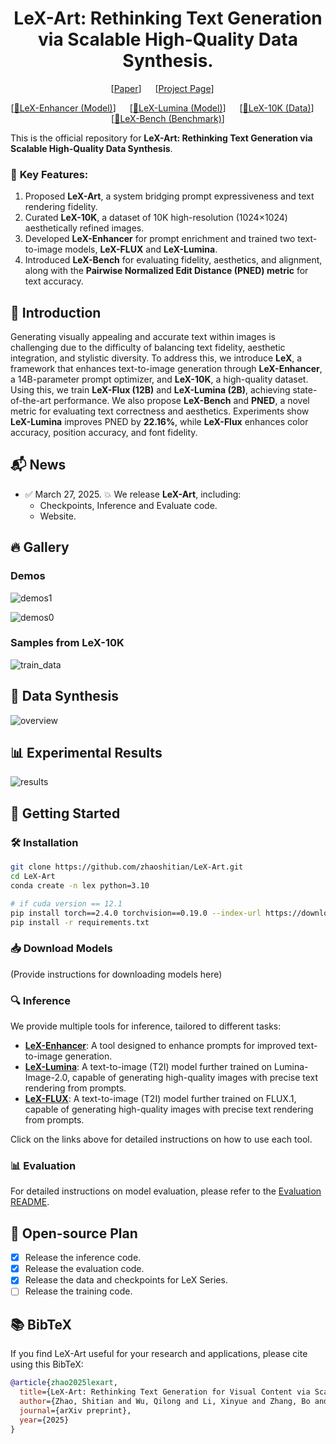 <div align="center">


# LeX-Art: Rethinking Text Generation via Scalable High-Quality Data Synthesis.

[[Paper]()] &emsp; [[Project Page](https://zhaoshitian.github.io/lexart/)] &emsp; 

[[🤗LeX-Enhancer (Model)](https://huggingface.co/X-ART/LeX-Enhancer-full)] &emsp; [[🤗LeX-Lumina (Model)](https://huggingface.co/X-ART/LeX-Lumina)] &emsp; [[🤗LeX-10K (Data)](https://huggingface.co/datasets/X-ART/LeX-Data-10K)]  &emsp; [[🤗LeX-Bench (Benchmark)](https://huggingface.co/datasets/X-ART/LeX-Bench)] <br>

</div>

This is the official repository for **LeX-Art: Rethinking Text Generation via Scalable High-Quality Data Synthesis**.

### 🌠  **Key Features:**

1. Proposed **LeX-Art**, a system bridging prompt expressiveness and text rendering fidelity.
2. Curated **LeX-10K**, a dataset of 10K high-resolution (1024×1024) aesthetically refined images.
3. Developed **LeX-Enhancer** for prompt enrichment and trained two text-to-image models, **LeX-FLUX** and **LeX-Lumina**.
4. Introduced **LeX-Bench** for evaluating fidelity, aesthetics, and alignment, along with the **Pairwise Normalized Edit Distance (PNED) metric** for text accuracy.





## 🎤 Introduction

Generating visually appealing and accurate text within images is challenging due to the difficulty of balancing text fidelity, aesthetic integration, and stylistic diversity. To address this, we introduce **LeX**, a framework that enhances text-to-image generation through **LeX-Enhancer**, a 14B-parameter prompt optimizer, and **LeX-10K**, a high-quality dataset. Using this, we train **LeX-Flux (12B)** and **LeX-Lumina (2B)**, achieving state-of-the-art performance. We also propose **LeX-Bench** and **PNED**, a novel metric for evaluating text correctness and aesthetics. Experiments show **LeX-Lumina** improves PNED by **22.16%**, while **LeX-Flux** enhances color accuracy, position accuracy, and font fidelity.

## 📬 News

- ✅ March 27, 2025. 💥 We release **LeX-Art**, including:
  - Checkpoints, Inference and Evaluate code.
  - Website.


## 🔥 Gallery

### Demos

![demos1](./assets/demos1.png "demos1")

![demos0](./assets/demos0.png "demos0")

### Samples from LeX-10K

![train_data](./assets/train_data.jpg "train_data")


## 📁 Data Synthesis

![overview](./assets/overview.jpg "overview")


## 📊 Experimental Results

![results](./assets/results.png "results")

## 🚀 Getting Started

### 🛠️ Installation

```bash
git clone https://github.com/zhaoshitian/LeX-Art.git
cd LeX-Art
conda create -n lex python=3.10

# if cuda version == 12.1
pip install torch==2.4.0 torchvision==0.19.0 --index-url https://download.pytorch.org/whl/cu121
pip install -r requirements.txt
```


### 📥 Download Models

(Provide instructions for downloading models here)


### 🔍 Inference

We provide multiple tools for inference, tailored to different tasks:

- **[LeX-Enhancer](https://github.com/zhaoshitian/LeX-Art/blob/main/LeX-Enhancer/README.md)**: A tool designed to enhance prompts for improved text-to-image generation.
- **[LeX-Lumina](https://github.com/zhaoshitian/LeX-Art/blob/main/LeX-Lumina/README.md)**: A text-to-image (T2I) model further trained on Lumina-Image-2.0, capable of generating high-quality images with precise text rendering from prompts.
- **[LeX-FLUX](https://github.com/zhaoshitian/LeX-Art/blob/main/LeX-FLUX/README.md)**: A text-to-image (T2I) model further trained on FLUX.1, capable of generating high-quality images with precise text rendering from prompts.

Click on the links above for detailed instructions on how to use each tool.


### 📊 Evaluation

For detailed instructions on model evaluation, please refer to the [Evaluation README](https://github.com/zhaoshitian/LeX-Art/blob/main/evaluation/README.md).


## 📌 Open-source Plan

- [x] Release the inference code.
- [x] Release the evaluation code.
- [x] Release the data and checkpoints for LeX Series.
- [ ] Release the training code.

## 📚 BibTeX

If you find LeX-Art useful for your research and applications, please cite using this BibTeX:

```BibTeX
@article{zhao2025lexart,
  title={LeX-Art: Rethinking Text Generation for Visual Content via Scalable High-Quality Data Synthesis},
  author={Zhao, Shitian and Wu, Qilong and Li, Xinyue and Zhang, Bo and Li, Ming and Qin, Qi and Liu, Dongyang and Zhang, Kaipeng and Gao, Peng and Fu, Bin and Li, Zhen},
  journal={arXiv preprint},
  year={2025}
}
```
